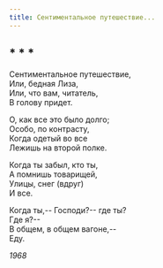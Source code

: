 ```yaml
---
title: Сентиментальное путешествие...
---
```

## * * *

Сентиментальное путешествие,  
Или, бедная Лиза,  
Или, что вам, читатель,  
В голову придет.

О, как все это было долго;  
Особо, по контрасту,  
Когда одетый во все  
Лежишь на второй полке.

Когда ты забыл, кто ты,  
А помнишь товарищей,  
Улицы, снег (вдруг)  
И все.

Когда ты,-- Господи?-- где ты?  
Где я?--  
В общем, в общем вагоне,--  
Еду.

*1968*
